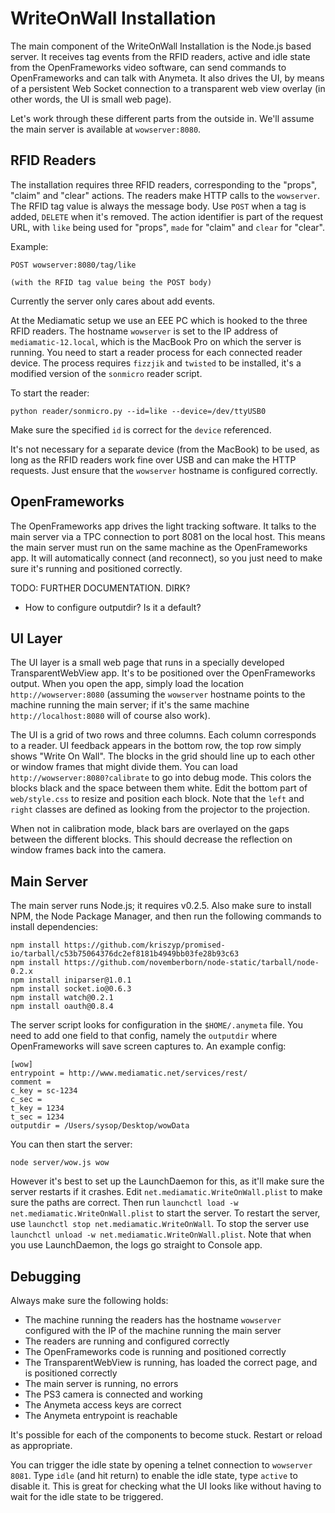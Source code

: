 # WriteOnWall Installation

The main component of the WriteOnWall Installation is the Node.js based server. It receives tag events from the RFID readers, active and idle state from the OpenFrameworks video software, can send commands to OpenFrameworks and can talk with Anymeta. It also drives the UI, by means of a persistent Web Socket connection to a transparent web view overlay (in other words, the UI is small web page).

Let's work through these different parts from the outside in. We'll assume the main server is available at `wowserver:8080`.

## RFID Readers

The installation requires three RFID readers, corresponding to the "props", "claim" and "clear" actions. The readers make HTTP calls to the `wowserver`. The RFID tag value is always the message body. Use `POST` when a tag is added, `DELETE` when it's removed. The action identifier is part of the request URL, with `like` being used for "props", `made` for "claim" and `clear` for "clear".

Example:

    POST wowserver:8080/tag/like
    
    (with the RFID tag value being the POST body)

Currently the server only cares about add events.

At the Mediamatic setup we use an EEE PC which is hooked to the three RFID readers. The hostname `wowserver` is set to the IP address of `mediamatic-12.local`, which is the MacBook Pro on which the server is running. You need to start a reader process for each connected reader device. The process requires `fizzjik` and `twisted` to be installed, it's a modified version of the `sonmicro` reader script.

To start the reader:

    python reader/sonmicro.py --id=like --device=/dev/ttyUSB0

Make sure the specified `id` is correct for the `device` referenced.

It's not necessary for a separate device (from the MacBook) to be used, as long as the RFID readers work fine over USB and can make the HTTP requests. Just ensure that the `wowserver` hostname is configured correctly.

## OpenFrameworks

The OpenFrameworks app drives the light tracking software. It talks to the main server via a TPC connection to port 8081 on the local host. This means the main server must run on the same machine as the OpenFrameworks app. It will automatically connect (and reconnect), so you just need to make sure it's running and positioned correctly.

TODO: FURTHER DOCUMENTATION. DIRK?
* How to configure outputdir? Is it a default?

## UI Layer

The UI layer is a small web page that runs in a specially developed TransparentWebView app. It's to be positioned over the OpenFrameworks output. When you open the app, simply load the location `http://wowserver:8080` (assuming the `wowserver` hostname points to the machine running the main server; if it's the same machine `http://localhost:8080` will of course also work).

The UI is a grid of two rows and three columns. Each column corresponds to a reader. UI feedback appears in the bottom row, the top row simply shows "Write On Wall". The blocks in the grid should line up to each other or window frames that might divide them. You can load `http://wowserver:8080?calibrate` to go into debug mode. This colors the blocks black and the space between them white. Edit the bottom part of `web/style.css` to resize and position each block. Note that the `left` and `right` classes are defined as looking from the projector to the projection.

When not in calibration mode, black bars are overlayed on the gaps between the different blocks. This should decrease the reflection on window frames back into the camera.

## Main Server

The main server runs Node.js; it requires v0.2.5. Also make sure to install NPM, the Node Package Manager, and then run the following commands to install dependencies:

    npm install https://github.com/kriszyp/promised-io/tarball/c53b75064376dc2ef8181b4949bb03fe28b93c63
    npm install https://github.com/novemberborn/node-static/tarball/node-0.2.x
    npm install iniparser@1.0.1
    npm install socket.io@0.6.3
    npm install watch@0.2.1
    npm install oauth@0.8.4

The server script looks for configuration in the `$HOME/.anymeta` file. You need to add one field to that config, namely the `outputdir` where OpenFrameworks will save screen captures to. An example config:

    [wow]
    entrypoint = http://www.mediamatic.net/services/rest/
    comment = 
    c_key = sc-1234
    c_sec = 
    t_key = 1234
    t_sec = 1234
    outputdir = /Users/sysop/Desktop/wowData

You can then start the server:

    node server/wow.js wow

However it's best to set up the LaunchDaemon for this, as it'll make sure the server restarts if it crashes. Edit `net.mediamatic.WriteOnWall.plist` to make sure the paths are correct. Then run `launchctl load -w net.mediamatic.WriteOnWall.plist` to start the server. To restart the server, use `launchctl stop net.mediamatic.WriteOnWall`. To stop the server use `launchctl unload -w net.mediamatic.WriteOnWall.plist`. Note that when you use LaunchDaemon, the logs go straight to Console app.

## Debugging

Always make sure the following holds:

* The machine running the readers has the hostname `wowserver` configured with the IP of the machine running the main server
* The readers are running and configured correctly
* The OpenFrameworks code is running and positioned correctly
* The TransparentWebView is running, has loaded the correct page, and is positioned correctly
* The main server is running, no errors
* The PS3 camera is connected and working
* The Anymeta access keys are correct
* The Anymeta entrypoint is reachable

It's possible for each of the components to become stuck. Restart or reload as appropriate.

You can trigger the idle state by opening a telnet connection to `wowserver 8081`. Type `idle` (and hit return) to enable the idle state, type `active` to disable it. This is great for checking what the UI looks like without having to wait for the idle state to be triggered.
